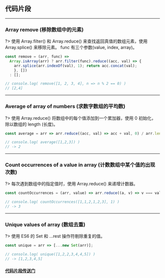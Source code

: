 ## 代码片段

---

### Array remove (移除数组中的元素)

?> 使用 Array.filter() 和 Array.reduce() 来查找返回真值的数组元素，使用 Array.splice() 来移除元素。 func 有三个参数(value, index, array)。

```js
const remove = (arr, func) =>
  Array.isArray(arr) ? arr.filter(func).reduce((acc, val) => {
    arr.splice(arr.indexOf(val), 1); return acc.concat(val);
    }, [])
  : [];

// console.log( remove([1, 2, 3, 4], n => n % 2 == 0) )
// [2,4]
```
---

### Average of array of numbers (求数字数组的平均数)

?> 使用 Array.reduce() 将数组中的每个值添加到一个累加器，使用 0 初始化，除以数组的 length (长度)。

```js
const average = arr => arr.reduce((acc, val) => acc + val, 0) / arr.length;

// console.log( average([1,2,3]) )
// -> 2
```
---

### Count occurrences of a value in array (计数数组中某个值的出现次数)

?> 每次遇到数组中的指定值时，使用 Array.reduce() 来递增计数器。

```js
const countOccurrences = (arr, value) => arr.reduce((a, v) => v === value ? a + 1 : a + 0, 0);

// console.log( countOccurrences([1,1,2,1,2,3], 1) )
// -> 3
```
---

### Unique values of array (数组去重)

?> 使用 ES6 的 Set 和 ...rest 操作符剔除重复的值。

```js
const unique = arr => [...new Set(arr)];

// console.log( unique([1,2,2,3,4,4,5]) )
// -> [1,2,3,4,5]
```


#### [代码片段传送门](https://www.css88.com/30-seconds-of-code/)